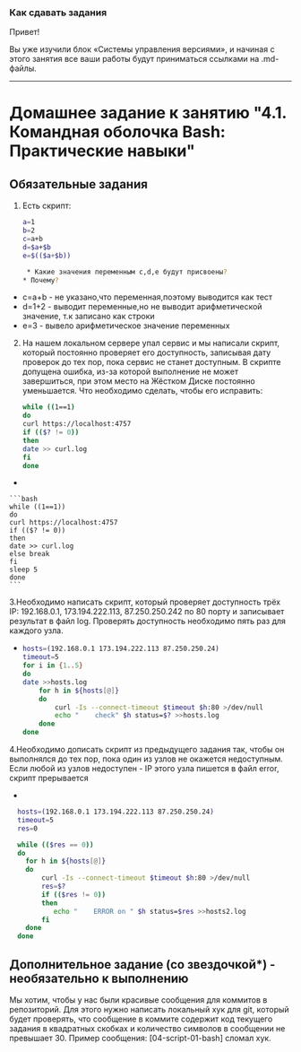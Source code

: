 ### Как сдавать задания

Привет! 

Вы уже изучили блок «Системы управления версиями», и начиная с этого занятия все ваши работы будут приниматься ссылками на .md-файлы.

---


# Домашнее задание к занятию "4.1. Командная оболочка Bash: Практические навыки"

## Обязательные задания

1. Есть скрипт:
	```bash
	a=1
	b=2
	c=a+b
	d=$a+$b
	e=$(($a+$b))
 
     * Какие значения переменным c,d,e будут присвоены?
    * Почему?
	```
 * c=a+b - не указано,что переменная,поэтому выводится как тест
 * d=1+2 - выводит переменные,но не выводит арифметической значение, т.к записано как строки
 * e=3 - вывело арифметическое значение переменных
  


2. На нашем локальном сервере упал сервис и мы написали скрипт, который постоянно проверяет его доступность, записывая дату проверок до тех пор, пока сервис не станет доступным. В скрипте допущена ошибка, из-за которой выполнение не может завершиться, при этом место на Жёстком Диске постоянно уменьшается. Что необходимо сделать, чтобы его исправить:

    ```bash	
    while ((1==1)
    do
    curl https://localhost:4757
    if (($? != 0))
    then
    date >> curl.log
    fi
    done
    ```
* 

    ```bash	
    while ((1==1))
    do
    curl https://localhost:4757
    if (($? != 0))
    then
    date >> curl.log
    else break
    fi
    sleep 5
    done
    ```

3.Необходимо написать скрипт, который проверяет доступность трёх IP: 192.168.0.1, 173.194.222.113, 87.250.250.242 по 80 порту и записывает результат в файл log. Проверять доступность необходимо пять раз для каждого узла.

*
	```bash
    hosts=(192.168.0.1 173.194.222.113 87.250.250.24)
    timeout=5
    for i in {1..5}
    do
    date >>hosts.log
        for h in ${hosts[@]}
        do
	        curl -Is --connect-timeout $timeout $h:80 >/dev/null
            echo "    check" $h status=$? >>hosts.log
        done
    done
	```

4.Необходимо дописать скрипт из предыдущего задания так, чтобы он выполнялся до тех пор, пока один из узлов не окажется недоступным. Если любой из узлов недоступен - IP этого узла пишется в файл error, скрипт прерывается

* 

  ```bash
    hosts=(192.168.0.1 173.194.222.113 87.250.250.24)
    timeout=5
    res=0

    while (($res == 0))
    do
      for h in ${hosts[@]}
      do
          curl -Is --connect-timeout $timeout $h:80 >/dev/null
          res=$?
          if (($res != 0))
          then
             echo "    ERROR on " $h status=$res >>hosts2.log
          fi
      done
    done
  ```


## Дополнительное задание (со звездочкой*) - необязательно к выполнению



Мы хотим, чтобы у нас были красивые сообщения для коммитов в репозиторий. Для этого нужно написать локальный хук для git, который будет проверять, что сообщение в коммите содержит код текущего задания в квадратных скобках и количество символов в сообщении не превышает 30. Пример сообщения: \[04-script-01-bash\] сломал хук.


